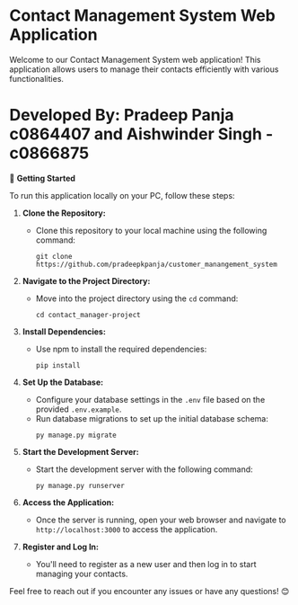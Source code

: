 # Contact Management System Web Application

Welcome to our Contact Management System web application! This application allows users to manage their contacts efficiently with various functionalities.

# Developed By: Pradeep Panja c0864407 and Aishwinder Singh - c0866875

🚀 **Getting Started**

To run this application locally on your PC, follow these steps:

1. **Clone the Repository:**

   - Clone this repository to your local machine using the following command:
     ```
     git clone https://github.com/pradeepkpanja/customer_manangement_system
     ```

2. **Navigate to the Project Directory:**

   - Move into the project directory using the `cd` command:
     ```
     cd contact_manager-project
     ```

3. **Install Dependencies:**

   - Use npm to install the required dependencies:
     ```
     pip install
     ```

4. **Set Up the Database:**

   - Configure your database settings in the `.env` file based on the provided `.env.example`.
   - Run database migrations to set up the initial database schema:
     ```
     py manage.py migrate
     ```

5. **Start the Development Server:**

   - Start the development server with the following command:
     ```
     py manage.py runserver
     ```

6. **Access the Application:**

   - Once the server is running, open your web browser and navigate to `http://localhost:3000` to access the application.

7. **Register and Log In:**
   - You'll need to register as a new user and then log in to start managing your contacts.

Feel free to reach out if you encounter any issues or have any questions! 😊

